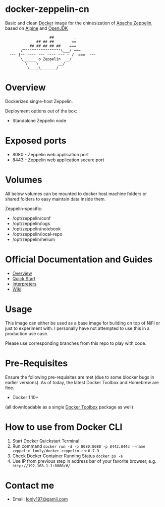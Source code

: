 # docker-zeppelin-cn

Basic and clean [Docker](https://www.docker.com/what-docker) image for the chinesization of [Apache Zeppelin](http://zeppelin.apache.org), based on [Alpine](http://alpinelinux.org) and [OpenJDK](http://openjdk.java.net)

                        ##         .
                  ## ## ##        ==
               ## ## ## ## ##    ===
           /"""""""""""""""""\___/ ===
      ~~~ {~~ ~~~~ ~~~ ~~~~ ~~~ ~ /  ===- ~~~
           \______ o Zeppelin  __/
             \    \         __/
              \____\_______/

# Overview

Dockerized single-host Zeppelin.

Deployment options out of the box:
- Standalone Zeppelin node

# Exposed ports

- 8080 - Zeppelin web application port
- 8443 - Zeppelin web application secure port

# Volumes

All below volumes can be mounted to docker host machine folders or shared folders to easy maintain data inside them. 

Zeppelin-specific:
- /opt/zeppelin/conf
- /opt/zeppelin/logs
- /opt/zeppelin/notebook
- /opt/zeppelin/local-repo
- /opt/zeppelin/helium

# Official Documentation and Guides

- [Overview](http://zeppelin.apache.org/docs/0.7.03)
- [Quick Start](http://zeppelin.apache.org/docs/0.7.3/install/install.html)
- [Interpreters](http://zeppelin.apache.org/docs/0.7.3/manual/interpreters.html)
- [Wiki](https://cwiki.apache.org/confluence/display/ZEPPELIN/Zeppelin+Home)

# Usage

This image can either be used as a base image for building on top of NiFi or just to experiment with. I personally have not attempted to use this in a production use case.

Please use corresponding branches from this repo to play with code.

# Pre-Requisites
Ensure the following pre-requisites are met (due to some blocker bugs in earlier versions). As of today, the latest Docker Toolbox and Homebrew are fine.

- Docker 1.10+

(all downloadable as a single [Docker Toolbox](https://www.docker.com/products/docker-toolbox) package as well)

# How to use from Docker CLI

1. Start Docker Quickstart Terminal
2. Run command  `docker run -d -p 8080:8080 -p 8443:8443 --name zeppelin lonly/docker-zeppelin-cn:0.7.3`
3. Check Docker Container Running Status  `docker ps -a`
4. Use IP from previous step in address bar of your favorite browser, e.g. ` http://192.168.1.1:8080/#/`

# Contact me

- Email: <lonly197@gamil.com>
